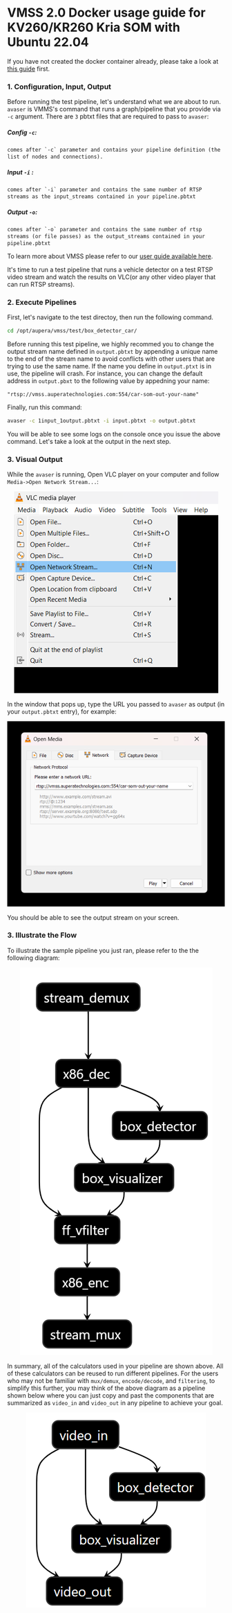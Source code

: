 # VMSS 2.0 Docker usage guide for KV260/KR260 Kria SOM with Ubuntu 22.04

If you have not created the docker container already, please take a look at [this guide](../../setup/K260_Kria_SOM/README.md) first.


### 1. Configuration, Input, Output

Before running the test pipeline, let's understand what we are about to run.  
`avaser` is VMMS's command that runs a graph/pipeline that you provide via `-c` argument. There are `3` pbtxt files that are required to pass to `avaser`:

##### Config `-c`: 
    comes after `-c` parameter and contains your pipeline definition (the list of nodes and connections). 

##### Input `-i` : 
    comes after `-i` parameter and contains the same number of RTSP streams as the input_streams contained in your pipeline.pbtxt

##### Output `-o`: 
    comes after `-o` parameter and contains the same number of rtsp streams (or file passes) as the output_streams contained in your pipeline.pbtxt


To learn more about VMSS please refer to our [user guide available here](https://auperatechvancouver.sharepoint.com/Shared%20Documents/Forms/AllItems.aspx?id=%2FShared%20Documents%2Freleases%2Fvmss2%2E0%5Favaf%5Favas%5Favac%2Fuser%5Fguides&p=true&ga=1).

It's time to run a test pipeline that runs a vehicle detector on a test RTSP video stream and watch the results on VLC(or any other video player that can run RTSP streams).

### 2. Execute Pipelines
First, let's navigate to the test directoy, then run the following command.
<!-- # TODO Update from here -->
```bash
cd /opt/aupera/vmss/test/box_detector_car/
```

Before running this test pipeline, we highly recommed you to change the output stream name defined in `output.pbtxt` by appending a unique name to the end of the stream name to avoid conflicts with other users that are trying to use the same name. If the name you define in `output.ptxt` is in use, the pipeline will crash. For instance, you can change the default address in `output.pbxt` to the following value by appedning your name:

```
"rtsp://vmss.auperatechnologies.com:554/car-som-out-your-name"
```

Finally, run this command:

```bash
avaser -c 1input_1output.pbtxt -i input.pbtxt -o output.pbtxt
```

You will be able to see some logs on the console once you issue the above command. Let's take a look at the output in the next step.

### 3. Visual Output

While the `avaser` is running, Open VLC player on your computer and follow `Media->Open Network Stream...`:
<div align="center">
  <img src="VLC-menu-NetStream.png" alt="VLC Menu">
</div>

In the window that pops up, type the URL you passed to `avaser` as output (in your `output.pbtxt` entry), for example:
<div align="center">
  <img src="VLC-URL.png" alt="VLC-URL">
</div>

You should be able to see the output stream on your screen.

### 3. Illustrate the Flow

To illustrate the sample pipeline you just ran, please refer to the the following diagram: 
<div align="center">
  <img src="box_detector_visualizer.png" alt="following diagram">
</div>

In summary, all of the calculators used in your pipeline are shown above. All of these calculators can be reused to run different pipelines. For the users who may not be familiar with `mux/demux`, `encode/decode`, and `filtering`, to simplify this further, you may think of the above diagram as a pipeline shown below where you can just copy and past the components that are summarized as `video_in` and `video_out` in any pipeline to achieve your goal.

<div align="center">
  <img src="simplified_graph.png" alt="simplified diagram">
</div>

